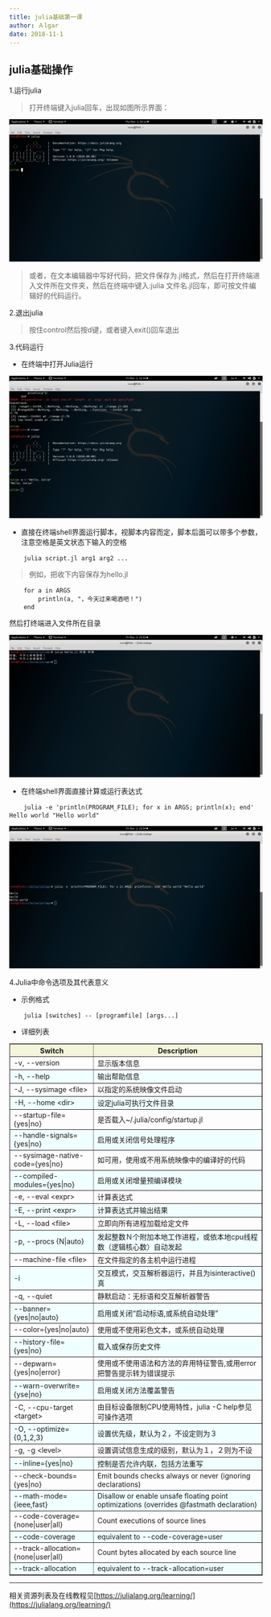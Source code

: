 ```yaml
---
title: julia基础第一课
author: Ａlgar
date: 2018-11-1
---
```


## julia基础操作

1.运行julia

> 打开终端键入julia回车，出现如图所示界面：

![open julia](/assets/img/fltjulia1.png)

> 或者，在文本编辑器中写好代码，把文件保存为.jl格式，然后在打开终端进入文件所在文件夹，然后在终端中键入:julia 文件名.jl回车，即可按文件编辑好的代码运行。

2.退出julia

> 按住control然后按d键，或者键入exit()回车退出

3.代码运行

- 在终端中打开Julia运行

![run in terminator](/assets/img/LJulia1.png)

- 直接在终端shell界面运行脚本，视脚本内容而定，脚本后面可以带多个参数，注意空格是英文状态下输入的空格

```
    julia script.jl arg1 arg2 ...
```
>例如，把收下内容保存为hello.jl

```
    for a in ARGS
        println(a, "，今天过来喝酒吧！")
    end
```
然后打终端进入文件所在目录

![hello.jl](/assets/img/LJulia2.png)

- 在终端shell界面直接计算或运行表达式

```
    julia -e 'println(PROGRAM_FILE); for x in ARGS; println(x); end' Hello world "Hello world"
```
![helloworld](/assets/img/LJulia3.png)

4.Julia中命令选项及其代表意义

- 示例格式

```
    julia [switches] -- [programfile] [args...]
```
- 详细列表

<table border="1">
    <tr bgcolor="Beige";>
        <th>Switch</th>
        <th>Description</th>
    </tr>
    <tr>
        <td>-v, --version</td>
        <td>显示版本信息</td>
    </tr>
    <tr bgcolor="Azure">
        <td>-h, --help</td>
         <td>输出帮助信息</td>
    </tr>
    <tr>
        <td>-J, --sysimage &lt;file&gt;</td>
        <td>以指定的系统映像文件启动</td>
    </tr>
    <tr bgcolor="Azure">
        <td>-H, --home &lt;dir&gt;</td>
        <td>设定julia可执行文件目录</td>
    </tr>
    <tr>
        <td>--startup-file={yes|no}</td>
        <td>是否载入~/.julia/config/startup.jl</td>
    </tr>
    <tr bgcolor="Azure">
        <td>--handle-signals={yes|no}</td>
        <td>启用或关闭信号处理程序</td>
    </tr>
    <tr>
        <td>--sysimage-native-code={yes|no}</td>
        <td>如可用，使用或不用系统映像中的编译好的代码</td>
    </tr>
    <tr bgcolor="Azure">
        <td>--compiled-modules={yes|no}</td>
        <td>启用或关闭增量预编译模块</td>
    </tr>
    <tr>
        <td>-e, --eval &lt;expr&gt;</td>
        <td>计算表达式</td>
    </tr>
    <tr bgcolor="Azure">
        <td>-E, --print &lt;expr&gt;</td>
        <td>计算表达式并输出结果</td>
    </tr>
    <tr>
        <td>-L, --load &lt;file&gt;</td>
        <td>立即向所有进程加载给定文件</td>
    </tr>
    <tr bgcolor="Azure">
        <td>-p, --procs {N|auto}</td>
        <td>发起整数Ｎ个附加本地工作进程，或依本地cpu线程数（逻辑核心数）自动发起</td>
    </tr>
    <tr>
        <td>--machine-file &lt;file&gt;</td>
        <td>在文件指定的各主机中运行进程</td>
    </tr>
    <tr bgcolor="Azure">
        <td>-i</td>
        <td>交互模式，交互解析器运行，并且为isinteractive()真</td>
    </tr>
    <tr>
        <td>-q, --quiet</td>
        <td>静默启动：无标语和交互解析器警告</td>
    </tr>
    <tr bgcolor="Azure">
        <td>--banner={yes|no|auto}</td>
        <td>启用或关闭“启动标语,或系统自动处理”</td>
    </tr>
    <tr>
        <td>--color={yes|no|auto}</td>
        <td>使用或不使用彩色文本，或系统自动处理</td>
    </tr>
    <tr bgcolor="Azure">
        <td>--history-file={yes|no}</td>
        <td>载入或保存历史文件</td>
    </tr>
    <tr>
        <td>--depwarn={yes|no|error}</td>
        <td>使用或不使用语法和方法的弃用特征警告,或用error把警告提示转为错误提示</td>
    </tr>
    <tr bgcolor="Azure">
        <td>--warn-overwrite={yse|no}</td>
        <td>启用或关闭方法覆盖警告</td>
    </tr>
    <tr>
        <td>-C, --cpu-target &lt;target&gt;</td>
        <td>由目标设备限制CPU使用特性，julia -C help参见可操作选项</td>
    </tr>
    <tr bgcolor="Azure">
        <td>-O, --optimize={0,1,2,3}</td>
        <td>设置优先级，默认为２，不设定则为３</td>
    </tr>
    <tr>
        <td>-g, -g &lt;level&gt;</td>
        <td>设置调试信息生成的级别，默认为１，２则为不设</td>
    </tr>
    <tr bgcolor="Azure">
        <td>--inline={yes|no}</td>
        <td>控制是否允许内联，包括方法重写</td>
    </tr>
    <tr>
        <td>--check-bounds={yes|no}</td>
        <td>Emit bounds checks always or never (ignoring declarations)</td>
    </tr>
    <tr bgcolor="Azure">
        <td>--math-mode={ieee,fast}</td>
        <td>Disallow or enable unsafe floating point optimizations (overrides @fastmath declaration)</td>
    </tr>
    <tr>
        <td>--code-coverage={none|user|all}</td>
        <td>Count executions of source lines</td>
    </tr>
    <tr bgcolor="Azure">
        <td>--code-coverage</td>
        <td>equivalent to --code-coverage=user</td>
    </tr>
    <tr>
        <td>--track-allocation={none|user|all}</td>
        <td>Count bytes allocated by each source line</td>
    </tr>
    <tr bgcolor="Azure">
        <td>--track-allocation</td>
        <td>equivalent to --track-allocation=user</td>
    </tr>      
</table>


---
 相关资源列表及在线教程见[https://julialang.org/learning/](https://julialang.org/learning/)

